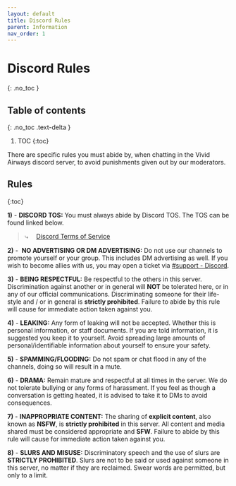 ```yaml
---
layout: default
title: Discord Rules
parent: Information
nav_order: 1
---
```


# Discord Rules
{: .no_toc }

## Table of contents
{: .no_toc .text-delta }

1. TOC
{:toc}

There are specific rules you must abide by, when chatting in the Vivid Airways discord server, to avoid punishments given out by our moderators.

## Rules
{:toc}

**1)** - **DISCORD TOS:** You must always abide by Discord TOS. The TOS can be found linked below. 
> ⤷  [Discord Terms of Service](https://discord.com/terms)

**2)** -  **NO ADVERTISING OR DM ADVERTISING:** Do not use our channels to promote yourself or your group. This includes DM advertising as well. If you wish to become allies with us, you may open a ticket via [#support - Discord](https://discord.com/channels/1106875623860883576/1106875625526022165/1107151513811439626).

**3)** - **BEING RESPECTFUL:** Be respectful to the others in this server. Discrimination against another or in general will **NOT** be tolerated here, or in any of our official communications. Discriminating someone for their life-style and / or in general is **strictly prohibited**. Failure to abide by this rule will cause for immediate action taken against you. 

**4)** - **LEAKING:** Any form of leaking will not be accepted. Whether this is personal information, or staff documents. If you are told information, it is suggested you keep it to yourself. Avoid spreading large amounts of personal/identifiable information about yourself to ensure your safety. 

**5)** - **SPAMMING/FLOODING:** Do not spam or chat flood in any of the channels, doing so will result in a mute. 

**6)** - **DRAMA:** Remain mature and respectful at all times in the server. We do not tolerate bullying or any forms of harassment. If you feel as though a conversation is getting heated, it is advised to take it to DMs to avoid consequences. 

**7)** - **INAPPROPRIATE CONTENT:** The sharing of **explicit content**, also known as **NSFW**, is **strictly prohibited** in this server. All content and media shared must be considered appropriate and **SFW**. Failure to abide by this rule will cause for immediate action taken against you. 

**8)** - **SLURS AND MISUSE:** Discriminatory speech and the use of slurs are **STRICTLY PROHIBITED**. Slurs are not to be said or used against someone in this server, no matter if they are reclaimed. Swear words are permitted, but only to a limit.
